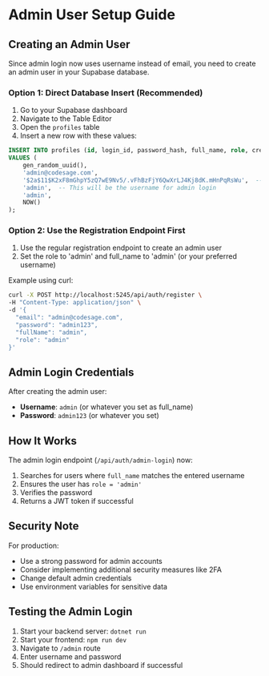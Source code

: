 # Admin User Setup Guide

## Creating an Admin User

Since admin login now uses username instead of email, you need to create an admin user in your Supabase database.

### Option 1: Direct Database Insert (Recommended)

1. Go to your Supabase dashboard
2. Navigate to the Table Editor
3. Open the `profiles` table
4. Insert a new row with these values:

```sql
INSERT INTO profiles (id, login_id, password_hash, full_name, role, created_at)
VALUES (
    gen_random_uuid(),
    'admin@codesage.com',
    '$2a$11$K2xF8mGhpY5zQ7wE9Nv5/.vFhBzFjY6QwXrLJ4Kj8dK.mHnPqRsWu',  -- This is 'admin123' hashed
    'admin',  -- This will be the username for admin login
    'admin',
    NOW()
);
```

### Option 2: Use the Registration Endpoint First

1. Use the regular registration endpoint to create an admin user
2. Set the role to 'admin' and full_name to 'admin' (or your preferred username)

Example using curl:
```bash
curl -X POST http://localhost:5245/api/auth/register \
-H "Content-Type: application/json" \
-d '{
  "email": "admin@codesage.com",
  "password": "admin123",
  "fullName": "admin",
  "role": "admin"
}'
```

## Admin Login Credentials

After creating the admin user:
- **Username**: `admin` (or whatever you set as full_name)
- **Password**: `admin123` (or whatever you set)

## How It Works

The admin login endpoint (`/api/auth/admin-login`) now:
1. Searches for users where `full_name` matches the entered username
2. Ensures the user has `role = 'admin'`
3. Verifies the password
4. Returns a JWT token if successful

## Security Note

For production:
- Use a strong password for admin accounts
- Consider implementing additional security measures like 2FA
- Change default admin credentials
- Use environment variables for sensitive data

## Testing the Admin Login

1. Start your backend server: `dotnet run`
2. Start your frontend: `npm run dev`
3. Navigate to `/admin` route
4. Enter username and password
5. Should redirect to admin dashboard if successful
